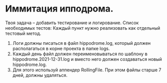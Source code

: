 # Иммитация ипподрома.

Твоя задача – добавить тестирование и логирование.
Список необходимых тестов:
Каждый пункт нужно реализовать как отдельный тестовый метод.

1) Логи должны писаться в файл hippodrome.log, который должен располагаться в корне проекта в папке logs. 
2) Каждый день файл должен переименовываться по шаблону в hippodrome.2021-12-31.log и вместо него должен создаваться новый hippodrome.log. 
3) Для этого используй аппендер RollingFile. При этом файлы старше 7 дней, должны удаляться.
